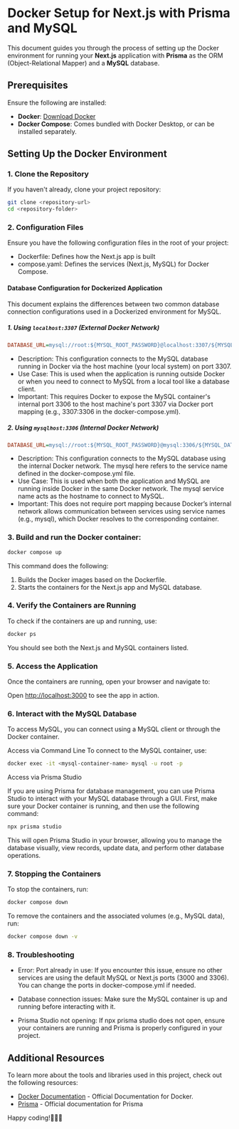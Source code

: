 # Docker Setup for Next.js with Prisma and MySQL

This document guides you through the process of setting up the Docker environment for running your **Next.js** application with **Prisma** as the ORM (Object-Relational Mapper) and a **MySQL** database.

## Prerequisites

Ensure the following are installed:

- **Docker**: [Download Docker](https://www.docker.com/products/docker-desktop)
- **Docker Compose**: Comes bundled with Docker Desktop, or can be installed separately.

## Setting Up the Docker Environment

### 1. Clone the Repository

If you haven't already, clone your project repository:

```bash
git clone <repository-url>
cd <repository-folder>
```

### 2. Configuration Files
Ensure you have the following configuration files in the root of your project:

- Dockerfile: Defines how the Next.js app is built
- compose.yaml: Defines the services (Next.js, MySQL) for Docker Compose.

#### Database Configuration for Dockerized Application

This document explains the differences between two common database connection configurations used in a Dockerized environment for MySQL.

##### 1. Using `localhost:3307` (External Docker Network)
```ini
DATABASE_URL=mysql://root:${MYSQL_ROOT_PASSWORD}@localhost:3307/${MYSQL_DATABASE_NAME}
```
- Description: This configuration connects to the MySQL database running in Docker via the host machine (your local system) on port 3307.
- Use Case: This is used when the application is running outside Docker or when you need to connect to MySQL from a local tool like a database client.
- Important: This requires Docker to expose the MySQL container's internal port 3306 to the host machine's port 3307 via Docker port mapping (e.g., 3307:3306 in the docker-compose.yml).

##### 2. Using `mysqlhost:3306` (Internal Docker Network)
```ini
DATABASE_URL=mysql://root:${MYSQL_ROOT_PASSWORD}@mysql:3306/${MYSQL_DATABASE_NAME}
```
- Description: This configuration connects to the MySQL database using the internal Docker network. The mysql here refers to the service name defined in the docker-compose.yml file.
- Use Case: This is used when both the application and MySQL are running inside Docker in the same Docker network. The mysql service name acts as the hostname to connect to MySQL.
- Important: This does not require port mapping because Docker’s internal network allows communication between services using service names (e.g., mysql), which Docker resolves to the corresponding container.


### 3. Build and run the Docker container:
```bash
docker compose up
```
This command does the following:

1. Builds the Docker images based on the Dockerfile.
2. Starts the containers for the Next.js app and MySQL database.

### 4. Verify the Containers are Running

To check if the containers are up and running, use:

```bash
docker ps
```
You should see both the Next.js and MySQL containers listed.

### 5. Access the Application
Once the containers are running, open your browser and navigate to:

Open [http://localhost:3000](http://localhost:3000) to see the app in action.

### 6. Interact with the MySQL Database
To access MySQL, you can connect using a MySQL client or through the Docker container.

Access via Command Line
To connect to the MySQL container, use:
```bash
docker exec -it <mysql-container-name> mysql -u root -p
```
Access via Prisma Studio

If you are using Prisma for database management, you can use Prisma Studio to interact with your MySQL database through a GUI. First, make sure your Docker container is running, and then use the following command:

```bash
npx prisma studio
```
This will open Prisma Studio in your browser, allowing you to manage the database visually, view records, update data, and perform other database operations.

### 7. Stopping the Containers
To stop the containers, run:
```bash
docker compose down
```

To remove the containers and the associated volumes (e.g., MySQL data), run:
```bash
docker compose down -v
```

### 8. Troubleshooting
- Error: Port already in use: If you encounter this issue, ensure no other services are using the default MySQL or Next.js ports (3000 and 3306). You can change the ports in docker-compose.yml if needed.

- Database connection issues: Make sure the MySQL container is up and running before interacting with it.

- Prisma Studio not opening: If npx prisma studio does not open, ensure your containers are running and Prisma is properly configured in your project.

## Additional Resources

To learn more about the tools and libraries used in this project, check out the following resources:

- [Docker Documentation](https://www.docker.com/) - Official Documentation for Docker.
- [Prisma](https://www.prisma.io/) - Official documentation for Prisma

Happy coding!🎉🎉🎉